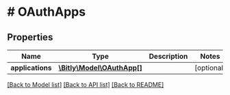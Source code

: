 # # OAuthApps

## Properties

Name | Type | Description | Notes
------------ | ------------- | ------------- | -------------
**applications** | [**\Bitly\Model\OAuthApp[]**](OAuthApp.md) |  | [optional]

[[Back to Model list]](../../README.md#models) [[Back to API list]](../../README.md#endpoints) [[Back to README]](../../README.md)
